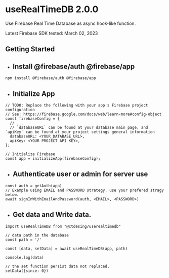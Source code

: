 # useRealTimeDB 2.0.0

Use Firebase Real Time Database as async hook-like function.

Latest Firebase SDK tested: March 02, 2023

## Getting Started

- ## Install @firebase/auth @firebase/app

```
npm install @firebase/auth @firebase/app
```

- ## Initialize App

```
// TODO: Replace the following with your app's Firebase project configuration
// See: https://firebase.google.com/docs/web/learn-more#config-object
const firebaseConfig = {
  // ...
  // `databaseURL` can be found at your database main page, and `apiKey` can be found at your project settings general information
  databaseURL: <YOUR_DATABASE_URL>,
  apiKey: <YOUR PROJECT API KEY>,
};

// Initialize Firebase
const app = initializeApp(firebaseConfig);

```

- ## Authenticate user or admin for server use

```
const auth = getAuth(app)
// Example using EMAIL and PASSWORD strategy, use your prefered stragy below.
await signInWithEmailAndPassword(auth, <EMAIL>, <PASSWORD>)
```

- ## Get data and Write data.

```
import useRealTimeDB from "@ctdesing/userealtimedb"

// data path in the database
const path = '/'

const [data, setData] = await useRealTimeDB(app, path)

console.log(data)

// the set function persist data not replaced.
setData({since: 0})
```
